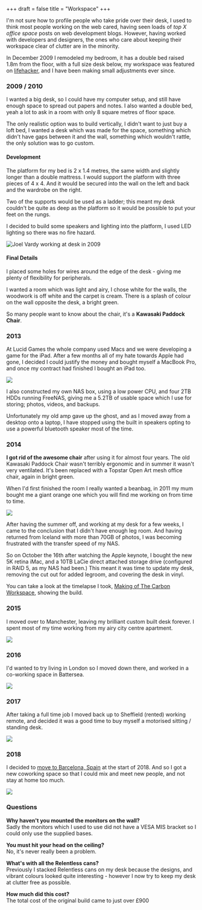 +++
draft = false
title = "Workspace"
+++

I'm not sure how to profile people who take pride over their desk, I used to think most people working on the web cared, having seen loads of *top X office space* posts on web development blogs. However, having worked with developers and designers, the ones who care about keeping their workspace clear of clutter are in the minority.

In December 2009 I remodeled my bedroom, it has a double bed raised 1.8m from the floor, with a full size desk below, my workspace was featured on <a href="http://lifehacker.com/5551260/the-luxury-loft-desk" title="The Luxury Loft Desk" data-analytics="Lifehacker workspace">lifehacker</a>, and I have been making small adjustments ever since.

<hgroup class="section">
    <span class="line"></span>
    <h3>2009 / 2010</h3>
</hgroup>

I wanted a big desk, so I could have my computer setup, and still have enough space to spread out papers and notes. I also wanted a double bed, yeah a lot to ask in a room with only 8 square metres of floor space.

The only realistic option was to build vertically, I didn't want to just buy a loft bed, I wanted a desk which was made for the space, something which didn't have gaps between it and the wall, something which wouldn't rattle, the only solution was to go custom.

#### Development

The platform for my bed is 2 x 1.4 metres, the same width and slightly longer than a double mattress. I would support the platform with three pieces of 4 x 4. And it would be secured into the wall on the left and back and the wardrobe on the right.

Two of the supports would be used as a ladder; this meant my desk couldn't be quite as deep as the platform so it would be possible to put your feet on the rungs.

I decided to build some speakers and lighting into the platform, I used LED lighting so there was no fire hazard.

<img alt="Joel Vardy working at desk in 2009" src="/images/workspace/2010-joel-vardy.jpg">

#### Final Details

I placed some holes for wires around the edge of the desk - giving me plenty of flexibility for peripherals.

I wanted a room which was light and airy, I chose white for the walls, the woodwork is off white and the carpet is cream. There is a splash of colour on the wall opposite the desk, a bright green.

So many people want to know about the chair, it's a **Kawasaki Paddock Chair**.

<hgroup class="section">
    <span class="line"></span>
    <h3>2013</h3>
</hgroup>

At Lucid Games the whole company used Macs and we were developing a game for the iPad. After a few months all of my hate towards Apple had gone, I decided I could justify the money and bought myself a MacBook Pro, and once my contract had finished I bought an iPad too.

<img src="/images/writing/two-thousand-and-thirteen/macbook-pro.jpg">

<p>I also constructed my own NAS box, using a low power CPU, and four 2TB HDDs running FreeNAS, giving me a 5.2TB of usable space which I use for storing; photos, videos, and backups.</p>

<p>Unfortunately my old amp gave up the ghost, and as I moved away from a desktop onto a laptop, I have stopped using the built in speakers opting to use a powerful bluetooth speaker most of the time.</p>

<hgroup class="section">
    <span class="line"></span>
    <h3>2014</h3>
</hgroup>

**I got rid of the awesome chair** after using it for almost four years. The old Kawasaki Paddock Chair wasn't terribly ergonomic and in summer it wasn't very ventilated. It's been replaced with a Topstar Open Art mesh office chair, again in bright green.

When I'd first finished the room I really wanted a beanbag, in 2011 my mum bought me a giant orange one which you will find me working on from time to time.

<img src="/images/workspace/2014-imac.jpg">

After having the summer off, and working at my desk for a few weeks, I came to the conclusion that I didn't have enough leg room. And having returned from Iceland with more than 70GB of photos, I was becoming frustrated with the transfer speed of my NAS.

So on October the 16th after watching the Apple keynote, I bought the new 5K retina iMac, and a 10TB LaCie direct attached storage drive (configured in RAID 5, as my NAS had been.) This meant it was time to update my desk, removing the cut out for added legroom, and covering the desk in vinyl.

You can take a look at the timelapse I took, <a href="https://vimeo.com/110090922" title="Timelapse taken over several hours" data-analytics="Carbon Workspace on Vimeo">Making of The Carbon Workspace</a>, showing the build.

<hgroup class="section">
    <span class="line"></span>
    <h3>2015</h3>
</hgroup>

I moved over to Manchester, leaving my brilliant custom built desk forever. I spent most of my time working from my airy city centre apartment.

<img src="/images/workspace/2015-desk.jpg">

<hgroup class="section">
    <span class="line"></span>
    <h3>2016</h3>
</hgroup>

I'd wanted to try living in London so I moved down there, and worked in a co-working space in Battersea.

<img src="/images/workspace/2016-le-bureau.jpg">

<hgroup class="section">
    <span class="line"></span>
    <h3>2017</h3>
</hgroup>

After taking a full time job I moved back up to Sheffield (rented) working remote, and decided it was a good time to buy myself a motorised sitting / standing desk.

<img src="/images/workspace/2017-desk.jpg">

<hgroup class="section">
    <span class="line"></span>
    <h3>2018</h3>
</hgroup>

I decided to <a href="https://joelgonewild.com/living-in-barcelona/">move to Barcelona, Spain</a> at the start of 2018. And so I got a new coworking space so that I could mix and meet new people, and not stay at home too much.

<img src="/images/workspace/2018-aticco.jpg">

<hgroup class="section">
    <span class="line"></span>
    <h3>Questions</h3>
</hgroup>

**Why haven't you mounted the monitors on the wall?**<br>
Sadly the monitors which I used to use did not have a VESA MIS bracket so I could only use the supplied bases.

**You must hit your head on the ceiling?**<br>
No, it's never really been a problem.

**What's with all the Relentless cans?**<br>
Previously I stacked Relentless cans on my desk because the designs, and vibrant colours looked quite interesting - however I now try to keep my desk at clutter free as possible.

**How much did this cost?**<br>
The total cost of the original build came to just over &pound;900
